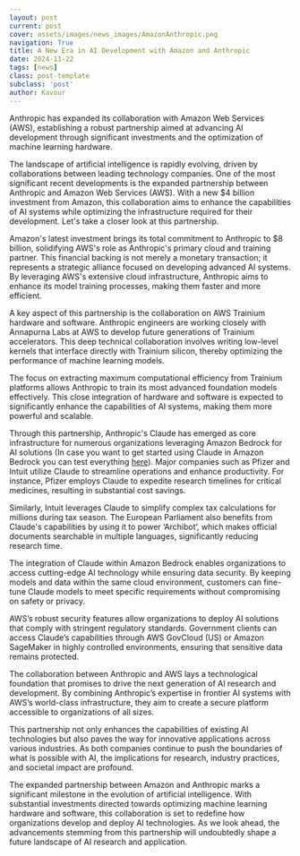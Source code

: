 ```yaml
---
layout: post
current: post
cover: assets/images/news_images/AmazonAnthropic.png
navigation: True
title: A New Era in AI Development with Amazon and Anthropic
date: 2024-11-22
tags: [news]
class: post-template
subclass: 'post'
author: Kavour
---
```


<p> Anthropic has expanded its collaboration with Amazon Web Services (AWS), establishing a robust partnership aimed at advancing AI development through significant investments and the optimization of machine learning hardware.</p>

<p>The landscape of artificial intelligence is rapidly evolving, driven by collaborations between leading technology companies. One of the most significant recent developments is the expanded partnership between Anthropic and Amazon Web Services (AWS). With a new $4 billion investment from Amazon, this collaboration aims to enhance the capabilities of AI systems while optimizing the infrastructure required for their development. Let's take a closer look at this partnership.</p>

<p>Amazon's latest investment brings its total commitment to Anthropic to $8 billion, solidifying AWS's role as Anthropic's primary cloud and training partner. This financial backing is not merely a monetary transaction; it represents a strategic alliance focused on developing advanced AI systems. By leveraging AWS's extensive cloud infrastructure, Anthropic aims to enhance its model training processes, making them faster and more efficient.</p>

<p>A key aspect of this partnership is the collaboration on AWS Trainium hardware and software. Anthropic engineers are working closely with Annapurna Labs at AWS to develop future generations of Trainium accelerators. This deep technical collaboration involves writing low-level kernels that interface directly with Trainium silicon, thereby optimizing the performance of machine learning models.</p>
<p>The focus on extracting maximum computational efficiency from Trainium platforms allows Anthropic to train its most advanced foundation models effectively. This close integration of hardware and software is expected to significantly enhance the capabilities of AI systems, making them more powerful and scalable.</p>

<p>Through this partnership, Anthropic's Claude has emerged as core infrastructure for numerous organizations leveraging Amazon Bedrock for AI solutions (In case you want to get started using Claude in Amazon Bedrock you can test everything <a href='http://aws.amazon.com/bedrock/claude/'>here</a>). Major companies such as Pfizer and Intuit utilize Claude to streamline operations and enhance productivity. For instance, Pfizer employs Claude to expedite research timelines for critical medicines, resulting in substantial cost savings.</p>
<p>Similarly, Intuit leverages Claude to simplify complex tax calculations for millions during tax season. The European Parliament also benefits from Claude's capabilities by using it to power ‘Archibot’, which makes official documents searchable in multiple languages, significantly reducing research time.</p>

<p>The integration of Claude within Amazon Bedrock enables organizations to access cutting-edge AI technology while ensuring data security. By keeping models and data within the same cloud environment, customers can fine-tune Claude models to meet specific requirements without compromising on safety or privacy.</p>
<p>AWS’s robust security features allow organizations to deploy AI solutions that comply with stringent regulatory standards. Government clients can access Claude’s capabilities through AWS GovCloud (US) or Amazon SageMaker in highly controlled environments, ensuring that sensitive data remains protected.</p>

<p> The collaboration between Anthropic and AWS lays a technological foundation that promises to drive the next generation of AI research and development. By combining Anthropic’s expertise in frontier AI systems with AWS’s world-class infrastructure, they aim to create a secure platform accessible to organizations of all sizes.</p>
<p> This partnership not only enhances the capabilities of existing AI technologies but also paves the way for innovative applications across various industries. As both companies continue to push the boundaries of what is possible with AI, the implications for research, industry practices, and societal impact are profound.</p>

<p> The expanded partnership between Amazon and Anthropic marks a significant milestone in the evolution of artificial intelligence. With substantial investments directed towards optimizing machine learning hardware and software, this collaboration is set to redefine how organizations develop and deploy AI technologies. As we look ahead, the advancements stemming from this partnership will undoubtedly shape a future landscape of AI research and application.</p>